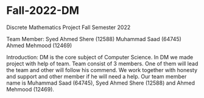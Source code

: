 # Fall-2022-DM
Discrete Mathematics Project Fall Semester 2022

Team Member:
Syed Ahmed Shere (12588)
Muhammad Saad (64745)
Ahmed Mehmood (12469)

Introduction:
DM is the core subject of Computer Science. In DM we made project with help of team. Team consist of 3 members. One of them will lead the team and other will follow his commend. We work together with honesty and support and other member if he will need a  help. Our team member name is Muhammad Saad (64745), Syed Ahmed Shere (12588) and Ahmed Mehmood (12469).
